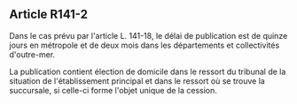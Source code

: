 Article R141-2
----
Dans le cas prévu par l'article L. 141-18, le délai de publication est de quinze
jours en métropole et de deux mois dans les départements et collectivités
d'outre-mer.

La publication contient élection de domicile dans le ressort du tribunal de la
situation de l'établissement principal et dans le ressort où se trouve la
succursale, si celle-ci forme l'objet unique de la cession.
